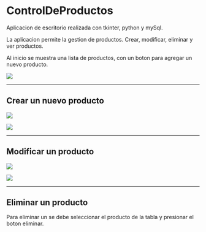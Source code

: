 # **ControlDeProductos**

Aplicacion de escritorio realizada con tkinter, python y mySql.

La aplicacion permite la gestion de productos. Crear, modificar, eliminar y ver productos.

Al inicio se muestra una lista de productos, con un boton para agregar un nuevo producto.

![](./SS/inicio.png)

___
## Crear un nuevo producto

![](./SS/creando.png)

![](./SS/ver.png)

___
## Modificar un producto

![](./SS/editar.png)


![](./SS/editado.png)


___
## Eliminar un producto
Para eliminar un se debe seleccionar el producto de la tabla y presionar el boton eliminar.